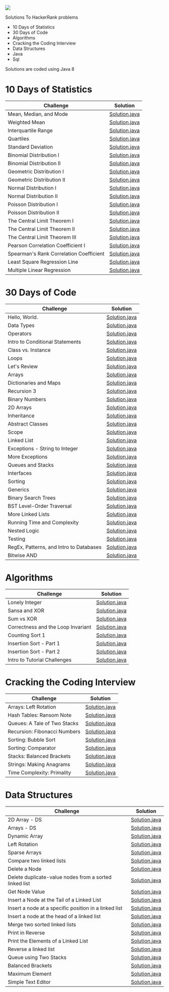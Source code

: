 [<img src="https://camo.githubusercontent.com/bcb153b5a4eaa2bf3f97776188c6d0d9f2ff6ce5/68747470733a2f2f64336b65757a6562326372686b6e2e636c6f756466726f6e742e6e65742f6861636b657272616e6b2f6173736574732f7374796c6567756964652f6c6f676f5f776f72646d61726b2d66356335656236316162306131353463336564396564613234643062396533312e737667">](https://www.hackerrank.com/hasanli_gulshan)
<p>Solutions To HackerRank problems</p>

* 10 Days of Statistics
* 30 Days of Code
* Algorithms
* Cracking the Coding Interview
* Data Structures
* Java
* Sql

Solutions are coded using Java 8


# **10 Days of Statistics**

| Challenge | Solution     
| ------------- |:-------------:|
| Mean, Median, and Mode  | [Solution.java](https://github.com/HasanliGulshan/HackerRank_solutions/blob/master/10%20Days%20of%20Statistics/Day%200%20-%20Mean%2C%20Median%2C%20and%20Mode) | 
| Weighted Mean | [Solution.java](https://github.com/HasanliGulshan/HackerRank_solutions/blob/master/10%20Days%20of%20Statistics/Day%200:%20Weighted%20Mean)|  
| Interquartile Range | [Solution.java](https://github.com/HasanliGulshan/HackerRank_solutions/blob/master/10%20Days%20of%20Statistics/Day%201:%20Interquartile%20Range)|
|Quartiles| [Solution.java](https://github.com/HasanliGulshan/HackerRank_solutions/blob/master/10%20Days%20of%20Statistics/Day%201:%20Quartiles)|
|Standard Deviation|[Solution.java](https://github.com/HasanliGulshan/HackerRank_solutions/blob/master/10%20Days%20of%20Statistics/Day%201:%20Standard%20Deviation)|
|Binomial Distribution I| [Solution.java](https://github.com/HasanliGulshan/HackerRank_solutions/blob/master/10%20Days%20of%20Statistics/Day%204:%20Binomial%20Distribution%20I)|
|Binomial Distribution II| [Solution.java](https://github.com/HasanliGulshan/HackerRank_solutions/blob/master/10%20Days%20of%20Statistics/Day%204:%20Binomial%20Distribution%20II)|
|Geometric Distribution I| [Solution.java](https://github.com/HasanliGulshan/HackerRank_solutions/blob/master/10%20Days%20of%20Statistics/Day%204:%20Geometric%20Distribution%20I)|
|Geometric Distribution II| [Solution.java](https://github.com/HasanliGulshan/HackerRank_solutions/blob/master/10%20Days%20of%20Statistics/Day%204:%20Geometric%20Distribution%20II)|
|Normal Distribution I| [Solution.java](https://github.com/HasanliGulshan/HackerRank_solutions/blob/master/10%20Days%20of%20Statistics/Day%205:%20Normal%20Distribution%20I)|
|Normal Distribution II| [Solution.java](https://github.com/HasanliGulshan/HackerRank_solutions/blob/master/10%20Days%20of%20Statistics/Day%205:%20Normal%20Distribution%20II)|
|Poisson Distribution I| [Solution.java](https://github.com/HasanliGulshan/HackerRank_solutions/blob/master/10%20Days%20of%20Statistics/Day%205:%20Poisson%20Distribution%20I)|
|Poisson Distribution II| [Solution.java](https://github.com/HasanliGulshan/HackerRank_solutions/blob/master/10%20Days%20of%20Statistics/Day%205:%20Poisson%20Distribution%20II)|
|The Central Limit Theorem I| [Solution.java](https://github.com/HasanliGulshan/HackerRank_solutions/blob/master/10%20Days%20of%20Statistics/Day%206:%20The%20Central%20Limit%20Theorem%20I)|
|The Central Limit Theorem II| [Solution.java](https://github.com/HasanliGulshan/HackerRank_solutions/blob/master/10%20Days%20of%20Statistics/Day%206:%20The%20Central%20Limit%20Theorem%20II)|
|The Central Limit Theorem III| [Solution.java](https://github.com/HasanliGulshan/HackerRank_solutions/blob/master/10%20Days%20of%20Statistics/Day%206:%20The%20Central%20Limit%20Theorem%20III)|
|Pearson Correlation Coefficient I| [Solution.java](https://github.com/HasanliGulshan/HackerRank_solutions/blob/master/10%20Days%20of%20Statistics/Day%207:%20Pearson%20Correlation%20Coefficient%20I)|
|Spearman's Rank Correlation Coefficient | [Solution.java](https://github.com/HasanliGulshan/HackerRank_solutions/blob/master/10%20Days%20of%20Statistics/Day%207:%20Spearman's%20Rank%20Correlation%20Coefficient)|
|Least Square Regression Line| [Solution.java](https://github.com/HasanliGulshan/HackerRank_solutions/blob/master/10%20Days%20of%20Statistics/Day%208:%20Least%20Square%20Regression%20Line)|
|Multiple Linear Regression| [Solution.java](https://github.com/HasanliGulshan/HackerRank_solutions/blob/master/10%20Days%20of%20Statistics/Day%209:%20Multiple%20Linear%20Regression)|

# **30 Days of Code**

| Challenge | Solution     
| ------------- |:-------------:|
|Hello, World.|[Solution.java](https://github.com/HasanliGulshan/HackerRank_solutions/blob/master/30%20Days%20of%20Code/Day%200:%20Hello%2C%20World.)|
|Data Types|[Solution.java](https://github.com/HasanliGulshan/HackerRank_solutions/blob/master/30%20Days%20of%20Code/Day%201:%20Data%20Types)|
|Operators|[Solution.java](https://github.com/HasanliGulshan/HackerRank_solutions/blob/master/30%20Days%20of%20Code/Day%202:%20Operators)|
|Intro to Conditional Statements|[Solution.java](https://github.com/HasanliGulshan/HackerRank_solutions/blob/master/30%20Days%20of%20Code/Day%203:%20Intro%20to%20Conditional%20Statements)|
|Class vs. Instance|[Solution.java](https://github.com/HasanliGulshan/HackerRank_solutions/blob/master/30%20Days%20of%20Code/Day%204:%20Class%20vs.%20Instance)|
|Loops|[Solution.java](https://github.com/HasanliGulshan/HackerRank_solutions/blob/master/30%20Days%20of%20Code/Day%205:%20Loops)|
|Let's Review|[Solution.java](https://github.com/HasanliGulshan/HackerRank_solutions/blob/master/30%20Days%20of%20Code/Day%206:%20Let's%20Review)|
|Arrays|[Solution.java](https://github.com/HasanliGulshan/HackerRank_solutions/blob/master/30%20Days%20of%20Code/Day%207:%20Arrays)|
|Dictionaries and Maps|[Solution.java](https://github.com/HasanliGulshan/HackerRank_solutions/blob/master/30%20Days%20of%20Code/Day%208:%20Dictionaries%20and%20Maps)|
|Recursion 3|[Solution.java](https://github.com/HasanliGulshan/HackerRank_solutions/blob/master/30%20Days%20of%20Code/Day%209:%20Recursion%203)|
|Binary Numbers|[Solution.java](https://github.com/HasanliGulshan/HackerRank_solutions/blob/master/30%20Days%20of%20Code/Day%2010:%20Binary%20Numbers)|
|2D Arrays|[Solution.java](https://github.com/HasanliGulshan/HackerRank_solutions/blob/master/30%20Days%20of%20Code/Day%2011:%202D%20Arrays)|
|Inheritance|[Solution.java](https://github.com/HasanliGulshan/HackerRank_solutions/blob/master/30%20Days%20of%20Code/Day%2012:%20Inheritance)|
|Abstract Classes|[Solution.java](https://github.com/HasanliGulshan/HackerRank_solutions/blob/master/30%20Days%20of%20Code/Day%2013:%20Abstract%20Classes)|
|Scope|[Solution.java](https://github.com/HasanliGulshan/HackerRank_solutions/blob/master/30%20Days%20of%20Code/Day%2014:%20Scope)|
|Linked List|[Solution.java](https://github.com/HasanliGulshan/HackerRank_solutions/blob/master/30%20Days%20of%20Code/Day%2015:%20Linked%20List)|
|Exceptions - String to Integer|[Solution.java](https://github.com/HasanliGulshan/HackerRank_solutions/blob/master/30%20Days%20of%20Code/Day%2016:%20Exceptions%20-%20String%20to%20Integer)|
|More Exceptions|[Solution.java](https://github.com/HasanliGulshan/HackerRank_solutions/blob/master/30%20Days%20of%20Code/Day%2017:%20More%20Exceptions)
|Queues and Stacks|[Solution.java](https://github.com/HasanliGulshan/HackerRank_solutions/blob/master/30%20Days%20of%20Code/Day%2018:%20Queues%20and%20Stacks)|
|Interfaces|[Solution.java](https://github.com/HasanliGulshan/HackerRank_solutions/blob/master/30%20Days%20of%20Code/Day%2019:%20Interfaces)|
|Sorting|[Solution.java](https://github.com/HasanliGulshan/HackerRank_solutions/blob/master/30%20Days%20of%20Code/Day%2020:%20Sorting)|
|Generics|[Solution.java](https://github.com/HasanliGulshan/HackerRank_solutions/blob/master/30%20Days%20of%20Code/Day%2021:%20Generics)|
|Binary Search Trees|[Solution.java](https://github.com/HasanliGulshan/HackerRank_solutions/blob/master/30%20Days%20of%20Code/Day%2022:%20Binary%20Search%20Trees)|
|BST Level-Order Traversal|[Solution.java](https://github.com/HasanliGulshan/HackerRank_solutions/blob/master/30%20Days%20of%20Code/Day%2023:%20BST%20Level-Order%20Traversal)|
|More Linked Lists|[Solution.java](https://github.com/HasanliGulshan/HackerRank_solutions/blob/master/30%20Days%20of%20Code/Day%2024:%20More%20Linked%20Lists)|
|Running Time and Complexity|[Solution.java](https://github.com/HasanliGulshan/HackerRank_solutions/blob/master/30%20Days%20of%20Code/Day%2025:%20Running%20Time%20and%20Complexity)|
|Nested Logic|[Solution.java](https://github.com/HasanliGulshan/HackerRank_solutions/blob/master/30%20Days%20of%20Code/Day%2026:%20Nested%20Logic)|
|Testing|[Solution.java](https://github.com/HasanliGulshan/HackerRank_solutions/blob/master/30%20Days%20of%20Code/Day%2027:%20Testing)|
|RegEx, Patterns, and Intro to Databases|[Solution.java](https://github.com/HasanliGulshan/HackerRank_solutions/blob/master/30%20Days%20of%20Code/Day%2028:%20RegEx%2C%20Patterns%2C%20and%20Intro%20to%20Databases)|
|Bitwise AND|[Solution.java](https://github.com/HasanliGulshan/HackerRank_solutions/blob/master/30%20Days%20of%20Code/Day%2029:%20Bitwise%20AND)|


# **Algorithms**

| Challenge | Solution     
| ------------- |:-------------:|
|Lonely Integer|[Solution.java](https://github.com/HasanliGulshan/HackerRank_solutions/blob/master/Algorithms/Bit%20Manipulation/Lonely%20Integer)|
|Sansa and XOR|[Solution.java](https://github.com/HasanliGulshan/HackerRank_solutions/blob/master/Algorithms/Bit%20Manipulation/Sansa%20and%20XOR)|
|Sum vs XOR|[Solution.java](https://github.com/HasanliGulshan/HackerRank_solutions/blob/master/Algorithms/Bit%20Manipulation/Sum%20vs%20XOR)|
|Correctness and the Loop Invariant|[Solution.java](https://github.com/HasanliGulshan/HackerRank_solutions/blob/master/Algorithms/Sorting/Correctness%20and%20the%20Loop%20Invariant)|
|Counting Sort 1|[Solution.java](https://github.com/HasanliGulshan/HackerRank_solutions/blob/master/Algorithms/Sorting/Counting%20Sort%201)|
|Insertion Sort - Part 1|[Solution.java](https://github.com/HasanliGulshan/HackerRank_solutions/blob/master/Algorithms/Sorting/Insertion%20Sort%20-%20Part%201)|
|Insertion Sort - Part 2|[Solution.java](https://github.com/HasanliGulshan/HackerRank_solutions/blob/master/Algorithms/Sorting/Insertion%20Sort%20-%20Part%202)|
|Intro to Tutorial Challenges|[Solution.java](https://github.com/HasanliGulshan/HackerRank_solutions/blob/master/Algorithms/Sorting/Intro%20to%20Tutorial%20Challenges)|

# **Cracking the Coding Interview**

| Challenge | Solution     
| ------------- |:-------------:|
|Arrays: Left Rotation|[Solution.java](https://github.com/HasanliGulshan/HackerRank_solutions/blob/master/Cracking%20the%20Coding%20Interview/Arrays:%20Left%20Rotation)|
|Hash Tables: Ransom Note|[Solution.java](https://github.com/HasanliGulshan/HackerRank_solutions/blob/master/Cracking%20the%20Coding%20Interview/Hash%20Tables:%20Ransom%20Note)|
|Queues: A Tale of Two Stacks|[Solution.java](https://github.com/HasanliGulshan/HackerRank_solutions/blob/master/Cracking%20the%20Coding%20Interview/Queues:%20A%20Tale%20of%20Two%20Stacks)|
|Recursion: Fibonacci Numbers|[Solution.java](https://github.com/HasanliGulshan/HackerRank_solutions/blob/master/Cracking%20the%20Coding%20Interview/Recursion:%20Fibonacci%20Numbers)|
|Sorting: Bubble Sort|[Solution.java](https://github.com/HasanliGulshan/HackerRank_solutions/blob/master/Cracking%20the%20Coding%20Interview/Sorting:%20Bubble%20Sort)|
|Sorting: Comparator|[Solution.java](https://github.com/HasanliGulshan/HackerRank_solutions/blob/master/Cracking%20the%20Coding%20Interview/Sorting:%20Comparator)|
|Stacks: Balanced Brackets|[Solution.java](https://github.com/HasanliGulshan/HackerRank_solutions/blob/master/Cracking%20the%20Coding%20Interview/Stacks:%20Balanced%20Brackets)|
|Strings: Making Anagrams|[Solution.java](https://github.com/HasanliGulshan/HackerRank_solutions/blob/master/Cracking%20the%20Coding%20Interview/Strings:%20Making%20Anagrams)|
|Time Complexity: Primality|[Solution.java](https://github.com/HasanliGulshan/HackerRank_solutions/blob/master/Cracking%20the%20Coding%20Interview/Time%20Complexity:%20Primality)|


# **Data Structures**

| Challenge | Solution     
| ------------- |:-------------:|
|2D Array - DS|[Solution.java](https://github.com/HasanliGulshan/HackerRank_solutions/blob/master/Data%20Structures/Arrays/2D%20Array%20-%20DS)|
|Arrays - DS|[Solution.java](https://github.com/HasanliGulshan/HackerRank_solutions/blob/master/Data%20Structures/Arrays/Arrays%20-%20DS)|
|Dynamic Array|[Solution.java](https://github.com/HasanliGulshan/HackerRank_solutions/blob/master/Data%20Structures/Arrays/Dynamic%20Array)|
|Left Rotation|[Solution.java](https://github.com/HasanliGulshan/HackerRank_solutions/blob/master/Data%20Structures/Arrays/Left%20Rotation)|
|Sparse Arrays|[Solution.java](https://github.com/HasanliGulshan/HackerRank_solutions/blob/master/Data%20Structures/Arrays/Sparse%20Arrays)|
|Compare two linked lists|[Solution.java](https://github.com/HasanliGulshan/HackerRank_solutions/blob/master/Data%20Structures/Linked%20List/Compare%20two%20linked%20lists)|
|Delete a Node|[Solution.java](https://github.com/HasanliGulshan/HackerRank_solutions/blob/master/Data%20Structures/Linked%20List/Delete%20a%20Node)|
|Delete duplicate-value nodes from a sorted linked list|[Solution.java](https://github.com/HasanliGulshan/HackerRank_solutions/blob/master/Data%20Structures/Linked%20List/Delete%20duplicate-value%20nodes%20from%20a%20sorted%20linked%20list)|
|Get Node Value|[Solution.java](https://github.com/HasanliGulshan/HackerRank_solutions/blob/master/Data%20Structures/Linked%20List/Get%20Node%20Value)|
|Insert a Node at the Tail of a Linked List|[Solution.java](https://github.com/HasanliGulshan/HackerRank_solutions/blob/master/Data%20Structures/Linked%20List/Insert%20a%20Node%20at%20the%20Tail%20of%20a%20Linked%20List)|
|Insert a node at a specific position in a linked list|[Solution.java](https://github.com/HasanliGulshan/HackerRank_solutions/blob/master/Data%20Structures/Linked%20List/Insert%20a%20node%20at%20a%20specific%20position%20in%20a%20linked%20list)|
|Insert a node at the head of a linked list|[Solution.java](https://github.com/HasanliGulshan/HackerRank_solutions/blob/master/Data%20Structures/Linked%20List/Insert%20a%20node%20at%20the%20head%20of%20a%20linked%20list)|
|Merge two sorted linked lists|[Solution.java](https://github.com/HasanliGulshan/HackerRank_solutions/blob/master/Data%20Structures/Linked%20List/Merge%20two%20sorted%20linked%20lists)|
|Print in Reverse|[Solution.java](https://github.com/HasanliGulshan/HackerRank_solutions/blob/master/Data%20Structures/Linked%20List/Print%20in%20Reverse)|
|Print the Elements of a Linked List|[Solution.java](https://github.com/HasanliGulshan/HackerRank_solutions/blob/master/Data%20Structures/Linked%20List/Print%20the%20Elements%20of%20a%20Linked%20List)|
|Reverse a linked list|[Solution.java](https://github.com/HasanliGulshan/HackerRank_solutions/blob/master/Data%20Structures/Linked%20List/Reverse%20a%20linked%20list)|
|Queue using Two Stacks|[Solution.java](https://github.com/HasanliGulshan/HackerRank_solutions/blob/master/Data%20Structures/Queues/Queue%20using%20Two%20Stacks)|
|Balanced Brackets|[Solution.java](https://github.com/HasanliGulshan/HackerRank_solutions/blob/master/Data%20Structures/Stacks/Balanced%20Brackets)|
|Maximum Element|[Solution.java](https://github.com/HasanliGulshan/HackerRank_solutions/blob/master/Data%20Structures/Stacks/Maximum%20Element)|
|Simple Text Editor|[Solution.java](https://github.com/HasanliGulshan/HackerRank_solutions/blob/master/Data%20Structures/Stacks/Simple%20Text%20Editor)|
